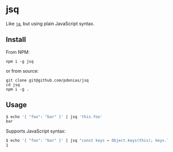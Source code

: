 # jsq

Like [`jq`](https://stedolan.github.io/jq/), but using plain JavaScript syntax.

## Install

From NPM:
```
npm i -g jsq
```

or from source:
```
git clone git@github.com/pdonias/jsq
cd jsq
npm i -g .
```

## Usage

```bash
$ echo '{ "foo": "bar" }' | jsq 'this.foo'
bar
```

Supports JavaScript syntax:
```bash
$ echo '{ "foo": "bar" }' | jsq "const keys = Object.keys(this); keys.length"
1
```
